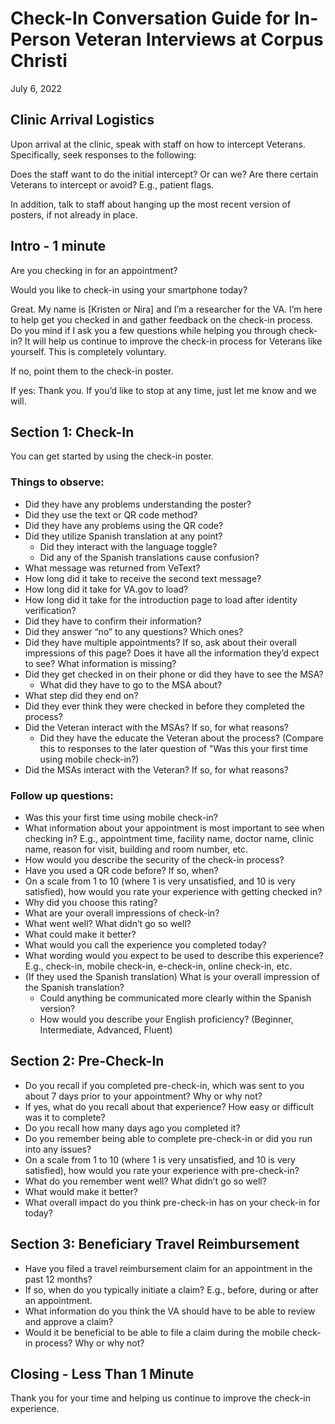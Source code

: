 # Check-In Conversation Guide for In-Person Veteran Interviews at Corpus Christi

July 6, 2022


## Clinic Arrival Logistics

Upon arrival at the clinic, speak with staff on how to intercept Veterans. Specifically, seek responses to the following: 

Does the staff want to do the initial intercept? Or can we? 
Are there certain Veterans to intercept or avoid? E.g., patient flags. 

In addition, talk to staff about hanging up the most recent version of posters, if not already in place. 

## Intro - 1 minute 

Are you checking in for an appointment?

Would you like to check-in using your smartphone today? 

Great. My name is [Kristen or Nira] and I’m a researcher for the VA. I’m here to help get you checked in and gather feedback on the check-in process. Do you mind if I ask you a few questions while helping you through check-in? It will help us continue to improve the check-in process for Veterans like yourself. This is completely voluntary. 

If no, point them to the check-in poster.

If yes: Thank you. If you’d like to stop at any time, just let me know and we will.    

## Section 1: Check-In

You can get started by using the check-in poster.  

### Things to observe:  

- Did they have any problems understanding the poster? 
- Did they use the text or QR code method? 
- Did they have any problems using the QR code? 
- Did they utilize Spanish translation at any point? 
  - Did they interact with the language toggle?
  - Did any of the Spanish translations cause confusion?
- What message was returned from VeText? 
- How long did it take to receive the second text message? 
- How long did it take for VA.gov to load? 
- How long did it take for the introduction page to load after identity verification?  
- Did they have to confirm their information? 
- Did they answer “no” to any questions? Which ones? 
- Did they have multiple appointments? If so, ask about their overall impressions of this page? Does it have all the information they’d expect to see? What information is missing? 
- Did they get checked in on their phone or did they have to see the MSA? 
  - What did they have to go to the MSA about?
- What step did they end on? 
- Did they ever think they were checked in before they completed the process?
- Did the Veteran interact with the MSAs? If so, for what reasons? 
  - Did they have the educate the Veteran about the process? (Compare this to responses to the later question of "Was this your first time using mobile check-in?)
- Did the MSAs interact with the Veteran? If so, for what reasons? 

### Follow up questions: 

- Was this your first time using mobile check-in? 
- What information about your appointment is most important to see when checking in? E.g., appointment time, facility name, doctor name, clinic name, reason for visit, building and room number, etc. 
- How would you describe the security of the check-in process? 
- Have you used a QR code before? If so, when? 
- On a scale from 1 to 10 (where 1 is very unsatisfied, and 10 is very satisfied), how would you rate your experience with getting checked in? 
- Why did you choose this rating? 
- What are your overall impressions of check-in? 
- What went well? What didn’t go so well?
- What could make it better? 
- What would you call the experience you completed today? 
- What wording would you expect to be used to describe this experience? E.g., check-in, mobile check-in, e-check-in, online check-in, etc. 
- (If they used the Spanish translation) What is your overall impression of the Spanish translation?
  - Could anything be communicated more clearly within the Spanish version?
  - How would you describe your English proficiency? (Beginner, Intermediate, Advanced, Fluent)

## Section 2: Pre-Check-In

- Do you recall if you completed pre-check-in, which was sent to you about 7 days prior to your appointment? Why or why not? 
- If yes, what do you recall about that experience? How easy or difficult was it to complete? 
- Do you recall how many days ago you completed it? 
- Do you remember being able to complete pre-check-in or did you run into any issues?  
- On a scale from 1 to 10 (where 1 is very unsatisfied, and 10 is very satisfied), how would you rate your experience with pre-check-in? 
- What do you remember went well? What didn’t go so well? 
- What would make it better? 
- What overall impact do you think pre-check-in has on your check-in for today? 

## Section 3: Beneficiary Travel Reimbursement 

- Have you filed a travel reimbursement claim for an appointment in the past 12 months?
- If so, when do you typically initiate a claim? E.g., before, during or after an appointment. 
- What information do you think the VA should have to be able to review and approve a claim? 
- Would it be beneficial to be able to file a claim during the mobile check-in process? Why or why not? 

## Closing - Less Than 1 Minute 

Thank you for your time and helping us continue to improve the check-in experience. 
